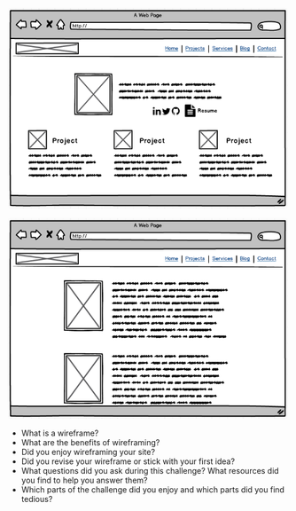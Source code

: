 ![Index](imgs/wireframe-index.png)

![Blog](imgs/wireframe-blog-index.png)

* What is a wireframe?
* What are the benefits of wireframing?
* Did you enjoy wireframing your site?
* Did you revise your wireframe or stick with your first idea?
* What questions did you ask during this challenge? What resources did you find to help you answer them?
* Which parts of the challenge did you enjoy and which parts did you find tedious?